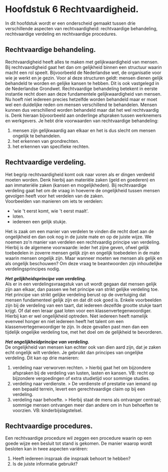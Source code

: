# Hoofdstuk 6 Rechtvaardigheid.

<!-- toc -->

In dit hoofdstuk wordt er een onderscheid gemaakt tussen drie verschillende aspecten van rechtvaardigheid: rechtvaardige behandeling, rechtvaardige verdeling en rechtvaardige procedures.

## Rechtvaardige behandeling.
Rechtvaardigheid heeft alles te maken met gelijkwaardigheid van mensen. Bij rechtvaardigheid gaat het dan om gelijkheid binnen een structuur waarin macht een rol speelt. Bijvoorbeeld de Nederlandse wet, de organisatie voor wie je werkt en je gezin. Voor al deze structuren geldt: mensen dienen gelijk behandeld te worden en gelijke kansen te hebben. Dit is ook vastgelegd in de Nederlandse Grondwet. Rechtvaardige behandeling betekent in eerste instantie recht doen aan deze fundamentele gelijkwaardigheid van mensen. Nu hoeft niet iedereen precies hetzelfde worden behandeld maar er moet wel een duidelijke reden om mensen verschillend te behandelen. Mensen kunnen dus verschillend worden behandeld maar dat het wel rechtvaardig is. Denk hieraan bijvoorbeeld aan onderlinge afspraken tussen werknemers en werkgevers.
Je hebt drie voorwaarden van rechtvaardige behandeling:
1. mensen zijn gelijkwaardig aan elkaar en het is dus slecht om mensen ongelijk te behandelen.
2. het erkennen van grondrechten.
3. het erkennen van specifieke rechten.

## Rechtvaardige verdeling.
Het begrip rechtvaardigheid komt ook naar voren als er dingen verdeeld moeten worden. Denk hierbij aan materiële zaken (geld en goederen) en aan immateriële zaken (kansen en mogelijkheden). Bij rechtvaardige verdeling gaat het om de vraag in hoeverre de ongelijkheid tussen mensen gevolgen heeft voor het verdelen van de zaken.  
Voorbeelden van manieren om iets te verdelen:
- 'wie 't eerst komt, wie 't eerst maalt'.
- loten.
- iedereen een gelijk stukje.

Het is zaak om een manier van verdelen te vinden die recht doet aan de ongelijkheid en dan ook nog in de juiste mate en op de juiste wijze. We noemen zo'n manier van verdelen een rechtvaardig principe van verdeling. Hierbij is de algemene voorwaarde: ieder het zijne geven, ofwel gelijk toebedelen in zoverre mensen gelijk zijn en ongelijk toebedelen in de mate waarin mensen ongelijk zijn. Maar wanneer moeten we mensen als gelijk en als ongelijk beschouwen? Om deze vraag te beantwoorden zijn inhoudelijke verdelingsprincipes nodig.

***Het gelijkheidsprincipe van verdeling.***  
Als er in een verdelingsvraagstuk van uit wordt gegaan dat mensen gelijk zijn aan elkaar, dan passen we het principe van strikt gelijke verdeling toe. Het principe van strikt gelijke verdeling berust op de overtuiging dat mensen fundamenteel gelijk zijn en dat dit ook goed is. Enkele voorbeelden zijn bij de verdeling van een taart, dat iedereen dezelfde grootte stukje taart krijgt. Of dat een leraar gaat loten voor een klassenvertegenwoordiger. Hierbij kan er wel ongelijkheid optreden. Niet iedereen heeft namelijk evenveel honger en niet iedereen heeft het talent om een klassenvertegenwoordiger te zijn. In deze gevallen past men dan een tijdelijk ongelijke verdeling toe, met het doel om de gelijkheid te bevorderen.

***Het ongelijkheidprincipe van verdeling.***  
De ongelijkheid van mensen kan echter ook van dien aard zijn, dat je zaken echt ongelijk wilt verdelen. Je gebruikt dan principes van ongelijke verdeling. Dit kan op drie manieren:
1. verdeling naar verworven rechten. > hierbij gaat het om bijzondere afspraken bij de verdeling van lusten, lasten en kansen. VB: recht op bijzondere vergoedingen of extra studietijd voor sommige studies.
2. verdeling naar verdienste. > De verdienste of prestatie van iemand op een bepaald terrein, levert een gerechtvaardige claim op bij een verdeling.
3. verdeling naar behoefte. > Hierbij staat de mens als ontvanger centraal; sommige mensen ontvangen meer dan andere om in hun behoeften te voorzien. VB: kinderbijslagstelsel.

## Rechtvaardige procedures.
Een rechtvaardige procedure wil zeggen een procedure waarin op een goede wijze een besluit tot stand is gekomen. De manier waarop wordt besloten kan in twee aspecten variëren:
1. Heeft iedereen inspraak die inspraak behoort te hebben?
2. Is de juiste informatie gebruikt?

